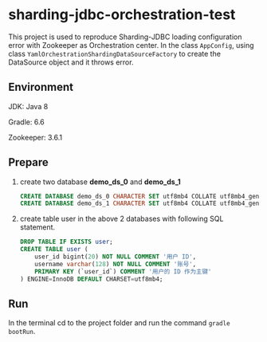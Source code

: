 # sharding-jdbc-orchestration-test
This project is used to reproduce Sharding-JDBC loading configuration error with Zookeeper as Orchestration center. In the class `AppConfig`, using class `YamlOrchestrationShardingDataSourceFactory` to create the DataSource object and it throws error.

## Environment

JDK: Java 8

Gradle: 6.6

Zookeeper: 3.6.1

## Prepare

1. create two database **demo_ds_0** and **demo_ds_1**

    ```sql
    CREATE DATABASE demo_ds_0 CHARACTER SET utf8mb4 COLLATE utf8mb4_general_ci;
    CREATE DATABASE demo_ds_1 CHARACTER SET utf8mb4 COLLATE utf8mb4_general_ci;
    ```

2. create table user in the above 2 databases with following SQL statement.

    ```sql
    DROP TABLE IF EXISTS user;
    CREATE TABLE user (
        user_id bigint(20) NOT NULL COMMENT '用户 ID',
        username varchar(128) NOT NULL COMMENT '账号',
        PRIMARY KEY (`user_id`) COMMENT '用户的 ID 作为主键'
    ) ENGINE=InnoDB DEFAULT CHARSET=utf8mb4;
    ```

## Run

In the terminal cd to the project folder and run the command `gradle bootRun`.

